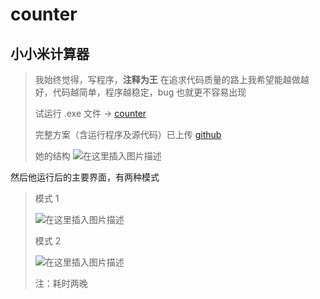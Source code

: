 # counter


## 小小米计算器

> 我始终觉得，写程序，**注释为王**
> 在追求代码质量的路上我希望能越做越好，代码越简单，程序越稳定，bug 也就更不容易出现
> 
> 试运行 .exe 文件 → [counter](https://download.csdn.net/download/weixin_48033173/19146512)
> 
> 完整方案（含运行程序及源代码）已上传 [github](https://github.com/hurricane-gathering/counter)
> 
> 她的结构
> ![在这里插入图片描述](https://img-blog.csdnimg.cn/20210528225413910.png?x-oss-process=image/watermark,type_ZmFuZ3poZW5naGVpdGk,shadow_10,text_aHR0cHM6Ly9ibG9nLmNzZG4ubmV0L3dlaXhpbl80ODAzMzE3Mw==,size_16,color_FFFFFF,t_70)
> 
然后他运行后的主要界面，有两种模式

> 模式 1 
> 
> ![在这里插入图片描述](https://img-blog.csdnimg.cn/20210528225503770.png?x-oss-process=image/watermark,type_ZmFuZ3poZW5naGVpdGk,shadow_10,text_aHR0cHM6Ly9ibG9nLmNzZG4ubmV0L3dlaXhpbl80ODAzMzE3Mw==,size_16,color_FFFFFF,t_70)
> 
> 模式 2
> 
> ![在这里插入图片描述](https://img-blog.csdnimg.cn/20210528225536593.png?x-oss-process=image/watermark,type_ZmFuZ3poZW5naGVpdGk,shadow_10,text_aHR0cHM6Ly9ibG9nLmNzZG4ubmV0L3dlaXhpbl80ODAzMzE3Mw==,size_16,color_FFFFFF,t_70)
> 
> 注：耗时两晚
